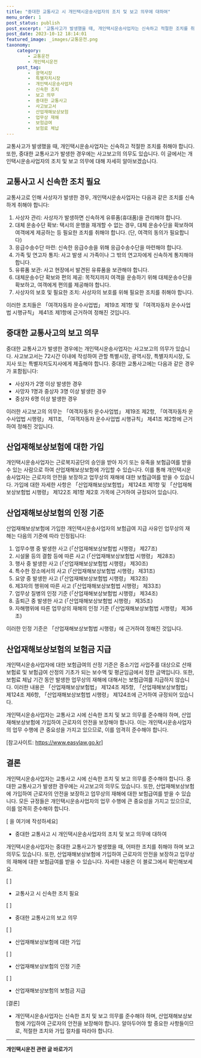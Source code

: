 ```yaml
---
title: "중대한 교통사고 시 개인택시운송사업자의 조치 및 보고 의무에 대하여"
menu_order: 1
post_status: publish
post_excerpt: '교통사고가 발생했을 때, 개인택시운송사업자는 신속하고 적절한 조치를 취해야 합니다. 또한, 중대한 교통사고가 발생한 경우에는 사고보고의 의무도 있습니다. 이 글에서는 개인택시운송사업자의 조치 및 보고 의무에 대해 자세히 알아보겠습니다.'
post_date: 2023-10-12 18:14:01
featured_image: _images/교통운전.png
taxonomy:
    category:
        - 교통운전
        - 개인택시운전
    post_tag:
        -  광역시장
        -  특별자치시장
        -  개인택시운송사업자
        -  신속한 조치
        -  보고 의무
        -  중대한 교통사고
        -  사고보고서
        -  산업재해보상보험
        -  업무상 재해
        -  보험급여
        -  보험료 체납
---
```



교통사고가 발생했을 때, 개인택시운송사업자는 신속하고 적절한 조치를 취해야 합니다. 또한, 중대한 교통사고가 발생한 경우에는 사고보고의 의무도 있습니다. 이 글에서는 개인택시운송사업자의 조치 및 보고 의무에 대해 자세히 알아보겠습니다.

## 교통사고 시 신속한 조치 필요

교통사고로 인해 사상자가 발생한 경우, 개인택시운송사업자는 다음과 같은 조치를 신속하게 취해야 합니다:

1. 사상자 관리: 사상자가 발생하면 신속하게 유류품(휴대품)을 관리해야 합니다.
2. 대체 운송수단 확보: 택시의 운행을 재개할 수 없는 경우, 대체 운송수단을 확보하여 여객에게 제공하는 등 필요한 조치를 취해야 합니다. (단, 여객의 동의가 필요합니다)
3. 응급수송수단 마련: 신속한 응급수송을 위해 응급수송수단을 마련해야 합니다.
4. 가족 및 연고자 통지: 사고 발생 시 가족이나 그 밖의 연고자에게 신속하게 통지해야 합니다.
5. 유류품 보관: 사고 현장에서 발견된 유류품을 보관해야 합니다.
6. 대체운송수단 확보와 편의 제공: 목적지까지 여객을 운송하기 위해 대체운송수단을 확보하고, 여객에게 편의를 제공해야 합니다.
7. 사상자의 보호 및 필요한 조치: 사상자의 보호를 위해 필요한 조치를 취해야 합니다.

이러한 조치들은 「여객자동차 운수사업법」 제19조 제1항 및 「여객자동차 운수사업법 시행규칙」 제41조 제1항에 근거하여 정해진 것입니다.

## 중대한 교통사고의 보고 의무

중대한 교통사고가 발생한 경우에는 개인택시운송사업자는 사고보고의 의무가 있습니다. 사고보고서는 72시간 이내에 작성하여 관할 특별시장, 광역시장, 특별자치시장, 도지사 또는 특별자치도지사에게 제출해야 합니다. 중대한 교통사고에는 다음과 같은 경우가 포함됩니다:

- 사상자가 2명 이상 발생한 경우
- 사망자 1명과 중상자 3명 이상 발생한 경우
- 중상자 6명 이상 발생한 경우

이러한 사고보고의 의무는 「여객자동차 운수사업법」 제19조 제2항, 「여객자동차 운수사업법 시행령」 제11조, 「여객자동차 운수사업법 시행규칙」 제41조 제2항에 근거하여 정해진 것입니다.

## 산업재해보상보험에 대한 가입

개인택시운송사업자는 근로복지공단의 승인을 받아 자기 또는 유족을 보험급여를 받을 수 있는 사람으로 하여 산업재해보상보험에 가입할 수 있습니다. 이를 통해 개인택시운송사업자는 근로자의 안전을 보장하고 업무상의 재해에 대한 보험급여를 받을 수 있습니다. 가입에 대한 자세한 사항은 「산업재해보상보험법」 제124조 제1항 및 「산업재해보상보험법 시행령」 제122조 제1항 제2호 가목에 근거하여 규정되어 있습니다.

## 산업재해보상보험의 인정 기준

산업재해보상보험에 가입한 개인택시운송사업자의 보험급여 지급 사유인 업무상의 재해는 다음의 기준에 따라 인정됩니다:

1. 업무수행 중 발생한 사고 (「산업재해보상보험법 시행령」 제27조)
2. 시설물 등의 결함 등에 따른 사고 (「산업재해보상보험법 시행령」 제28조)
3. 행사 중 발생한 사고 (「산업재해보상보험법 시행령」 제30조)
4. 특수한 장소에서의 사고 (「산업재해보상보험법 시행령」 제31조)
5. 요양 중 발생한 사고 (「산업재해보상보험법 시행령」 제32조)
6. 제3자의 행위에 따른 사고 (「산업재해보상보험법 시행령」 제33조)
7. 업무상 질병의 인정 기준 (「산업재해보상보험법 시행령」 제34조)
8. 출퇴근 중 발생한 사고 (「산업재해보상보험법 시행령」 제35조)
9. 자해행위에 따른 업무상의 재해의 인정 기준 (「산업재해보상보험법 시행령」 제36조)

이러한 인정 기준은 「산업재해보상보험법 시행령」에 근거하여 정해진 것입니다.

## 산업재해보상보험의 보험금 지급

개인택시운송사업자에 대한 보험급여의 산정 기준은 중소기업 사업주를 대상으로 산재보험료 및 보험급여 산정의 기초가 되는 보수액 및 평균임금에서 정한 금액입니다. 또한, 보험료 체납 기간 동안 발생한 업무상의 재해에 대해서는 보험급여를 지급하지 않습니다. 이러한 내용은 「산업재해보상보험법」 제124조 제5항, 「산업재해보상보험법」 제124조 제6항, 「산업재해보상보험법 시행령」 제124조에 근거하여 규정되어 있습니다.

개인택시운송사업자는 교통사고 시에 신속한 조치 및 보고 의무를 준수해야 하며, 산업재해보상보험에 가입하여 근로자의 안전을 보장해야 합니다. 이는 개인택시운송사업자의 업무 수행에 큰 중요성을 가지고 있으므로, 이를 엄격히 준수해야 합니다.

[참고사이트: https://www.easylaw.go.kr]

## 결론

개인택시운송사업자는 교통사고 시에 신속한 조치 및 보고 의무를 준수해야 합니다. 중대한 교통사고가 발생한 경우에는 사고보고의 의무도 있습니다. 또한, 산업재해보상보험에 가입하여 근로자의 안전을 보장하고 업무상의 재해에 대한 보험급여를 받을 수 있습니다. 모든 규정들은 개인택시운송사업자의 업무 수행에 큰 중요성을 가지고 있으므로, 이를 엄격히 준수해야 합니다.

[ 을 여기에 작성하세요]
- 중대한 교통사고 시 개인택시운송사업자의 조치 및 보고 의무에 대하여

개인택시운송사업자는 중대한 교통사고가 발생했을 때, 어떠한 조치를 취해야 하며 보고 의무도 있습니다. 또한, 산업재해보상보험에 가입하여 근로자의 안전을 보장하고 업무상의 재해에 대한 보험급여를 받을 수 있습니다. 자세한 내용은 이 블로그에서 확인해보세요.

[ ]
- 교통사고 시 신속한 조치 필요

[ ]
- 중대한 교통사고의 보고 의무

[ ]
- 산업재해보상보험에 대한 가입

[ ]
- 산업재해보상보험의 인정 기준

[ ]
- 산업재해보상보험의 보험금 지급

[결론]
- 개인택시운송사업자는 신속한 조치 및 보고 의무를 준수해야 하며, 산업재해보상보험에 가입하여 근로자의 안전을 보장해야 합니다. 알아두어야 할 중요한 사항들이므로, 적절한 조치와 가입 절차를 따라야 합니다.

<!-- wp:separator -->
<hr class="wp-block-separator has-alpha-channel-opacity"/>
<!-- /wp:separator -->

<!-- wp:group {"backgroundColor":"base","layout":{"type":"constrained"}} -->
<div class="wp-block-group has-base-background-color has-background"><!-- wp:paragraph {"align":"center","fontSize":"medium"} -->
<p class="has-text-align-center has-large-font-size"><strong>개인택시운전 관련 글 바로가기</strong></p>
<!-- /wp:paragraph -->


<!-- wp:latest-posts
{"categories":[{"id":1441,"count":19,"description":"","link":"https://uknowlaw.com/category/%ea%b0%9c%ec%9d%b8%ed%83%9d%ec%8b%9c%ec%9a%b4%ec%a0%84/","name":"개인택시운전","slug":"개인택시운전","taxonomy":"category","parent":0,"meta":[],"_links":{"self":[{"href":"https://uknowlaw.com/wp-json/wp/v2/categories/1441"}],"collection":[{"href":"https://uknowlaw.com/wp-json/wp/v2/categories"}],"about":[{"href":"https://uknowlaw.com/wp-json/wp/v2/taxonomies/category"}],"wp:post_type":[{"href":"https://uknowlaw.com/wp-json/wp/v2/posts?categories=1441"}],"curies":[{"name":"wp","href":"https://api.w.org/{rel}","templated":true}]}}],"postsToShow":100,"excerptLength":28,"postLayout":"grid","columns":2,"featuredImageAlign":"left","featuredImageSizeSlug":"large","fontSize":"medium"} /--></div>
<!-- /wp:group -->